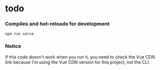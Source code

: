 # todo



### Compiles and hot-reloads for development
```
npm run serve
```

### Notice

If this code doesn't work when you run it, you need to check the Vue CDN link because I'm using the Vue CDN version for this project, not the CLI.
